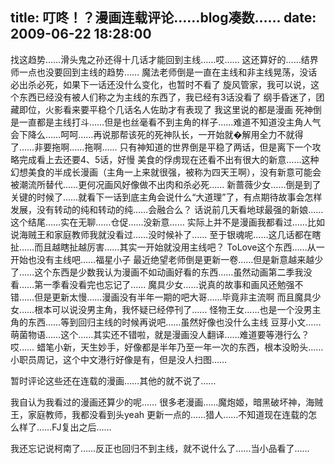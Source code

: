 title: 叮咚！？漫画连载评论……blog凑数……
date: 2009-06-22 18:28:00
---

找这趋势&hellip;&hellip;滑头鬼之孙还得十几话才能回到主线&hellip;&hellip;哎&hellip;&hellip;
这还算好的&hellip;&hellip;结界师一点也没要回到主线的趋势&hellip;&hellip;
 魔法老师倒是一直在主线和非主线晃荡，没话必出杀必死，如果下一话还没什么变化，也暂时不看了
 旋风管家，我可以说，这个东西已经没有被人们称之为主线的东西了，我已经有3话没看了
 纲手昏迷了，团藏即位，火影看来要平稳个几话名人佐助才有表现了
 我这里说的都是漫画
 死神倒是一直都是主线打斗&hellip;&hellip;但是也丝毫看不到主角的样子&hellip;&hellip;难道不知道没主角人气会下降么&hellip;&hellip;呵呵&hellip;&hellip;再说那帮该死的死神队长，一开始就�解用全力不就得了&hellip;&hellip;非要拖啊&hellip;&hellip;拖啊&hellip;&hellip;
  只有神知道的世界倒是平稳了两话，但是离下一个攻略完成看上去还要4、5话，好慢
 美食的俘虏现在还看不出有很大的新意&hellip;&hellip;这种幻想美食的半成长漫画（主角一上来就很强，被称为四天王啊），没有新意可能会被潮流所替代&hellip;&hellip;更何况画风好像做不出肉和杀必死&hellip;&hellip;
新蔷薇少女&hellip;&hellip;倒是到了关键的时候了&hellip;&hellip;就看下一话到底主角会说什么&ldquo;大道理&rdquo;了，有点期待故事会怎样发展，没有转动的纯和转动的纯&hellip;&hellip;会融合么？
 话说前几天看地球最强的新娘&hellip;&hellip;这个结尾&hellip;&hellip;实在无聊&hellip;&hellip;仓促&hellip;&hellip;没新意&hellip;&hellip;
 实际上并不是漫画我都看过&hellip;&hellip;比如说海贼王和家庭教师我就没看过&hellip;&hellip;没时候补了&hellip;&hellip;
至于银魂呢&hellip;&hellip;这几话都在瞎扯&hellip;&hellip;而且越瞎扯越厉害&hellip;&hellip;其实一开始就没用主线吧？
ToLove这个东西&hellip;&hellip;从一开始也没有主线吧&hellip;&hellip;福星小子
最近绝望老师倒是更新一卷&hellip;&hellip;但是新意越来越少了&hellip;&hellip;这个东西是少数我认为漫画不如动画好看的东西&hellip;&hellip;虽然动画第二季我没看&hellip;&hellip;第一季看没看完也忘记了&hellip;&hellip;
魔具少女&hellip;&hellip;说真的故事和画风还勉强不错&hellip;&hellip;但是更新太慢&hellip;&hellip;漫画没有半年一期的吧大哥&hellip;&hellip;毕竟非主流啊
 而且魔具少女&hellip;&hellip;根本可以说没男主角，我怀疑已经停刊了&hellip;&hellip;
怪物王女&hellip;&hellip;也是一个没男主角的东西&hellip;&hellip;等到回归主线的时候再说吧&hellip;&hellip;虽然好像也没什么主线
豆芽小文&hellip;&hellip;萌菌物语&hellip;&hellip;这个&hellip;&hellip;其实还不错啦，就是漫画没人翻译&hellip;&hellip;难道要等港行么？哎&hellip;&hellip;
蜡笔小新，天生妙手，好像都是半年乃至一年一次的东西，根本没盼头&hellip;&hellip;小职员周记，这个中文港行好像是有，但是没人扫图&hellip;&hellip;

暂时评论这些还在连载的漫画&hellip;&hellip;其他的就不说了&hellip;&hellip;

我自认为我看过的漫画还算少的呢&hellip;&hellip;
很多老漫画&hellip;&hellip;魔炮姬，暗黑破坏神，海贼王，家庭教师，我都没看到头yeah
更新一点的&hellip;&hellip;猎人&hellip;&hellip;不知道现在连载的怎么样了&hellip;&hellip;FJ复出之后&hellip;&hellip;

我还忘记说柯南了&hellip;&hellip;反正也回归不到主线，就不说什么了&hellip;&hellip;当小品看了&hellip;&hellip;
